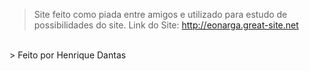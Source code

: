 > Site feito como piada entre amigos e utilizado para estudo de possibilidades do site.
> Link do Site: http://eonarga.great-site.net
<br>
> Feito por Henrique Dantas
